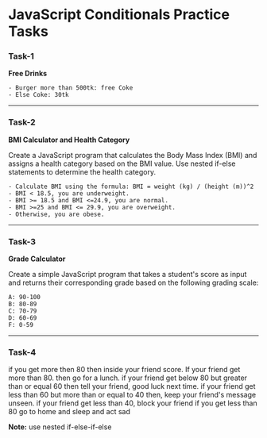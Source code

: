 # JavaScript Conditionals Practice Tasks

### Task-1

**Free Drinks**

    - Burger more than 500tk: free Coke
    - Else Coke: 30tk

---

### Task-2

**BMI Calculator and Health Category**

Create a JavaScript program that calculates the Body Mass Index (BMI) and assigns a health category based on the BMI value. Use nested if-else statements to determine the health category.

    - Calculate BMI using the formula: BMI = weight (kg) / (height (m))^2
    - BMI < 18.5, you are underweight.
    - BMI >= 18.5 and BMI <=24.9, you are normal.
    - BMI >=25 and BMI <= 29.9, you are overweight.
    - Otherwise, you are obese.

---

### Task-3

**Grade Calculator**

Create a simple JavaScript program that takes a student's score as input and returns their corresponding grade based on the following grading scale:

    A: 90-100
    B: 80-89
    C: 70-79
    D: 60-69
    F: 0-59

---

### Task-4

if you get more then 80 then inside your friend score. 
    If your friend get more than 80. then go for a lunch. 
    if your friend get below 80 but greater than or equal 60 then tell your friend, good luck next time. 
    if your friend get less than 60 but more than or equal to 40 then, keep your friend's message unseen.
    if your friend get less than 40, block your friend
if you get less than 80 go to home and sleep and act sad

**Note:** 
use nested if-else-if-else
